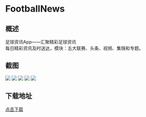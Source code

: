 # FootballNews
## 概述
足球资讯App——汇聚精彩足球资讯<br>
每日精彩资讯及时送达，模块：五大联赛、头条、视频、集锦和专题。

## 截图
![](https://github.com/Structure88/FootballNews/blob/master/footballnews_01.png)
![](https://github.com/Structure88/FootballNews/blob/master/footballnews_02_.png)
![](https://github.com/Structure88/FootballNews/blob/master/footballnews_03_.png)
![](https://github.com/Structure88/FootballNews/blob/master/footballnews_04_.png)
![](https://github.com/Structure88/FootballNews/blob/master/footballnews_05_.png)
## 下载地址
[点击下载](http://pan.baidu.com/s/1nv3v59J)

